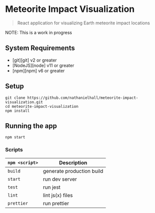 # Meteorite Impact Visualization

> React application for visualizing Earth meteorite impact locations

NOTE: This is a work in progress

## System Requirements

- [git][git] v2 or greater
- [NodeJS][node] v11 or greater
- [npm][npm] v6 or greater

## Setup

```
git clone https://github.com/nathanielhall/meteorite-impact-visualization.git
cd meteorite-impact-visualization
npm install
```

## Running the app

```shell
npm start
```

### Scripts

| `npm <script>` | Description               |
| -------------- | ------------------------- |
| `build`        | generate production build |
| `start`        | run dev server            |
| `test`         | run jest                  |
| `lint`         | lint js(x) files          |
| `prettier`     | run prettier              |

